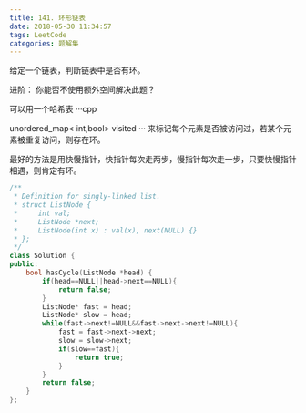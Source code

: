 ```yaml
---
title: 141. 环形链表
date: 2018-05-30 11:34:57
tags: LeetCode
categories: 题解集
---
```


给定一个链表，判断链表中是否有环。

进阶：
你能否不使用额外空间解决此题？

可以用一个哈希表
···cpp

unordered_map< int,bool> visited
···
来标记每个元素是否被访问过，若某个元素被重复访问，则存在环。

最好的方法是用快慢指针，快指针每次走两步，慢指针每次走一步，只要快慢指针相遇，则肯定有环。

```cpp
/**
 * Definition for singly-linked list.
 * struct ListNode {
 *     int val;
 *     ListNode *next;
 *     ListNode(int x) : val(x), next(NULL) {}
 * };
 */
class Solution {
public:
    bool hasCycle(ListNode *head) {
        if(head==NULL||head->next==NULL){
            return false;
        }
        ListNode* fast = head;
        ListNode* slow = head;
        while(fast->next!=NULL&&fast->next->next!=NULL){
            fast = fast->next->next;
            slow = slow->next;
            if(slow==fast){
                return true;
            }
        }
        return false;
    }
};
```